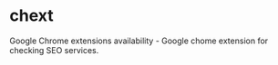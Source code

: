 chext
=====

Google Chrome extensions
availability - Google chome extension for checking SEO services.
